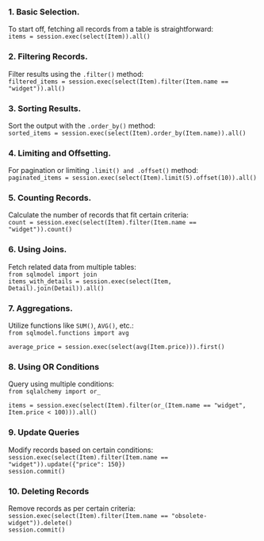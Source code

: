 ### 1. Basic Selection.  
To start off, fetching all records from a table is straightforward:  
``items = session.exec(select(Item)).all()``

### 2. Filtering Records.  
Filter results using the ``.filter()`` method:  
``filtered_items = session.exec(select(Item).filter(Item.name == "widget")).all()``

### 3. Sorting Results.  
Sort the output with the ``.order_by()`` method:  
``sorted_items = session.exec(select(Item).order_by(Item.name)).all()``

### 4. Limiting and Offsetting.  
For pagination or limiting ``.limit() and .offset()`` method:  
``paginated_items = session.exec(select(Item).limit(5).offset(10)).all()``

### 5. Counting Records.  
Calculate the number of records that fit certain criteria:  
``count = session.exec(select(Item).filter(Item.name == "widget")).count()``

### 6. Using Joins.  
Fetch related data from multiple tables:  
``from sqlmodel import join``  
``items_with_details = session.exec(select(Item, Detail).join(Detail)).all()``  

### 7. Aggregations.  
Utilize functions like ``SUM()``, ``AVG()``, etc.:  
``from sqlmodel.functions import avg``  

``average_price = session.exec(select(avg(Item.price))).first()``  

### 8. Using OR Conditions  
Query using multiple conditions:  
``from sqlalchemy import or_``  

``items = session.exec(select(Item).filter(or_(Item.name == "widget", Item.price < 100))).all()``  

### 9. Update Queries  
Modify records based on certain conditions:  
``session.exec(select(Item).filter(Item.name == "widget")).update({"price": 150})``  
``session.commit()``  

### 10. Deleting Records  
Remove records as per certain criteria:  
``session.exec(select(Item).filter(Item.name == "obsolete-widget")).delete()``  
``session.commit()``  
